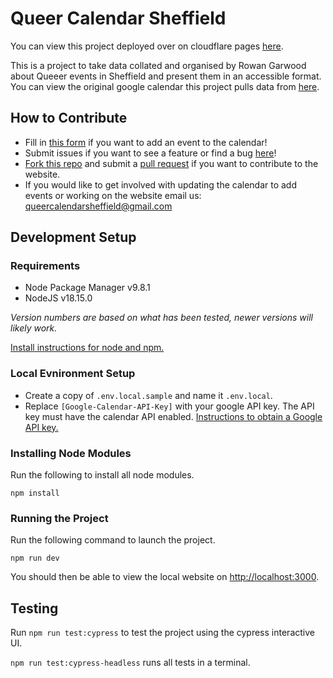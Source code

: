 # Queer Calendar Sheffield

You can view this project deployed over on cloudflare pages [here](https://queer-calendar-sheffield.pages.dev/).

This is a project to take data collated and organised by Rowan Garwood about Queeer events in Sheffield and present them in an accessible format. You can view the original google calendar this project pulls data from [here](https://calendar.google.com/calendar/embed?src=queercalendarsheffield%40gmail.com&ctz=Europe%2FLondon).

## How to Contribute

- Fill in [this form](https://forms.gle/KE4iZaxnhtfw4RCF7) if you want to add an event to the calendar!
- Submit issues if you want to see a feature or find a bug [here](https://github.com/CanopusFalling/Queer-Calendar-Sheffield/issues)!
- [Fork this repo](https://github.com/CanopusFalling/Queer-Calendar-Sheffield/fork) and submit a [pull request](https://github.com/CanopusFalling/Queer-Calendar-Sheffield/compare) if you want to contribute to the website.
- If you would like to get involved with updating the calendar to add events or working on the website email us: [queercalendarsheffield@gmail.com](mailto:queercalendarsheffield@gmail.com)

## Development Setup

### Requirements

- Node Package Manager v9.8.1
- NodeJS v18.15.0

*Version numbers are based on what has been tested, newer versions will likely work.*

[Install instructions for node and npm.](https://docs.npmjs.com/cli/v9/configuring-npm/install)

### Local Evnironment Setup

- Create a copy of `.env.local.sample` and name it `.env.local`.
- Replace `[Google-Calendar-API-Key]` with your google API key. The API key must have the calendar API enabled. [Instructions to obtain a Google API key.](https://support.google.com/googleapi/answer/6158862)

### Installing Node Modules

Run the following to install all node modules.

```
npm install
```

### Running the Project

Run the following command to launch the project.

```
npm run dev
```

You should then be able to view the local website on [http://localhost:3000](http://localhost:3000).

## Testing

Run `npm run test:cypress` to test the project using the cypress interactive UI.

`npm run test:cypress-headless` runs all tests in a terminal.